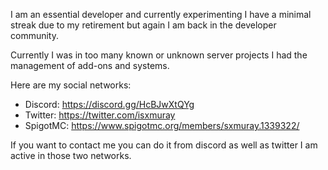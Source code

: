 
I am an essential developer and currently experimenting I have a minimal streak due to my retirement but again I am back in the developer community.

Currently I was in too many known or unknown server projects I had the management of add-ons and systems.

Here are my social networks:

- Discord: https://discord.gg/HcBJwXtQYg
- Twitter: https://twitter.com/isxmuray
- SpigotMC: https://www.spigotmc.org/members/sxmuray.1339322/

If you want to contact me you can do it from discord as well as twitter I am active in those two networks.
